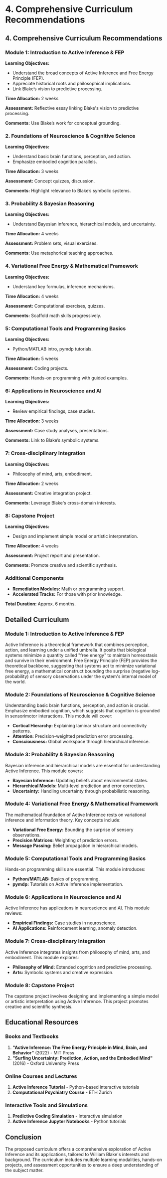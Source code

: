 # 4. Comprehensive Curriculum Recommendations

## 4. Comprehensive Curriculum Recommendations

### Module 1: Introduction to Active Inference & FEP

**Learning Objectives:**
- Understand the broad concepts of Active Inference and Free Energy Principle (FEP).
- Appreciate historical roots and philosophical implications.
- Link Blake’s vision to predictive processing.

**Time Allocation:** 2 weeks

**Assessment:** Reflective essay linking Blake's vision to predictive processing.

**Comments:** Use Blake’s work for conceptual grounding.

### 2. Foundations of Neuroscience & Cognitive Science

**Learning Objectives:**
- Understand basic brain functions, perception, and action.
- Emphasize embodied cognition parallels.

**Time Allocation:** 3 weeks

**Assessment:** Concept quizzes, discussion.

**Comments:** Highlight relevance to Blake’s symbolic systems.

### 3. Probability & Bayesian Reasoning

**Learning Objectives:**
- Understand Bayesian inference, hierarchical models, and uncertainty.

**Time Allocation:** 4 weeks

**Assessment:** Problem sets, visual exercises.

**Comments:** Use metaphorical teaching approaches.

### 4. Variational Free Energy & Mathematical Framework

**Learning Objectives:**
- Understand key formulas, inference mechanisms.

**Time Allocation:** 4 weeks

**Assessment:** Computational exercises, quizzes.

**Comments:** Scaffold math skills progressively.

### 5: Computational Tools and Programming Basics

**Learning Objectives:**
- Python/MATLAB intro, pymdp tutorials.

**Time Allocation:** 5 weeks

**Assessment:** Coding projects.

**Comments:** Hands-on programming with guided examples.

### 6: Applications in Neuroscience and AI

**Learning Objectives:**
- Review empirical findings, case studies.

**Time Allocation:** 3 weeks

**Assessment:** Case study analyses, presentations.

**Comments:** Link to Blake’s symbolic systems.

### 7: Cross-disciplinary Integration

**Learning Objectives:**
- Philosophy of mind, arts, embodiment.

**Time Allocation:** 2 weeks

**Assessment:** Creative integration project.

**Comments:** Leverage Blake's cross-domain interests.

### 8: Capstone Project

**Learning Objectives:**
- Design and implement simple model or artistic interpretation.

**Time Allocation:** 4 weeks

**Assessment:** Project report and presentation.

**Comments:** Promote creative and scientific synthesis.

### Additional Components

- **Remediation Modules:** Math or programming support.
- **Accelerated Tracks:** For those with prior knowledge.

**Total Duration:** Approx. 6 months.

## Detailed Curriculum

### Module 1: Introduction to Active Inference & FEP

Active Inference is a theoretical framework that combines perception, action, and learning under a unified umbrella. It posits that biological systems minimize a quantity called "free energy" to maintain homeostasis and survive in their environment. Free Energy Principle (FEP) provides the theoretical backbone, suggesting that systems act to minimize variational free energy, a mathematical construct bounding the surprise (negative log-probability) of sensory observations under the system's internal model of the world.

### Module 2: Foundations of Neuroscience & Cognitive Science

Understanding basic brain functions, perception, and action is crucial. Emphasize embodied cognition, which suggests that cognition is grounded in sensorimotor interactions. This module will cover:

- **Cortical Hierarchy:** Explaining laminar structure and connectivity patterns.
- **Attention:** Precision-weighted prediction error processing.
- **Consciousness:** Global workspace through hierarchical inference.

### Module 3: Probability & Bayesian Reasoning

Bayesian inference and hierarchical models are essential for understanding Active Inference. This module covers:

- **Bayesian Inference:** Updating beliefs about environmental states.
- **Hierarchical Models:** Multi-level prediction and error correction.
- **Uncertainty:** Handling uncertainty through probabilistic reasoning.

### Module 4: Variational Free Energy & Mathematical Framework

The mathematical foundation of Active Inference rests on variational inference and information theory. Key concepts include:

- **Variational Free Energy:** Bounding the surprise of sensory observations.
- **Precision Matrices:** Weighting of prediction errors.
- **Message Passing:** Belief propagation in hierarchical models.

### Module 5: Computational Tools and Programming Basics

Hands-on programming skills are essential. This module introduces:

- **Python/MATLAB:** Basics of programming.
- **pymdp:** Tutorials on Active Inference implementation.

### Module 6: Applications in Neuroscience and AI

Active Inference has applications in neuroscience and AI. This module reviews:

- **Empirical Findings:** Case studies in neuroscience.
- **AI Applications:** Reinforcement learning, anomaly detection.

### Module 7: Cross-disciplinary Integration

Active Inference integrates insights from philosophy of mind, arts, and embodiment. This module explores:

- **Philosophy of Mind:** Extended cognition and predictive processing.
- **Arts:** Symbolic systems and creative expression.

### Module 8: Capstone Project

The capstone project involves designing and implementing a simple model or artistic interpretation using Active Inference. This project promotes creative and scientific synthesis.

## Educational Resources

### Books and Textbooks

1. **"Active Inference: The Free Energy Principle in Mind, Brain, and Behavior"** (2022) - MIT Press
2. **"Surfing Uncertainty: Prediction, Action, and the Embodied Mind"** (2016) - Oxford University Press

### Online Courses and Lectures

1. **Active Inference Tutorial** - Python-based interactive tutorials
2. **Computational Psychiatry Course** - ETH Zurich

### Interactive Tools and Simulations

1. **Predictive Coding Simulation** - Interactive simulation
2. **Active Inference Jupyter Notebooks** - Python tutorials

## Conclusion

The proposed curriculum offers a comprehensive exploration of Active Inference and its applications, tailored to William Blake's interests and background. The curriculum includes multiple learning modalities, hands-on projects, and assessment opportunities to ensure a deep understanding of the subject matter.